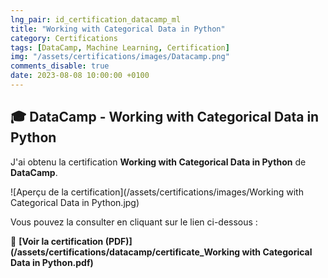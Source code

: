 ```yaml
---
lng_pair: id_certification_datacamp_ml
title: "Working with Categorical Data in Python"
category: Certifications
tags: [DataCamp, Machine Learning, Certification]
img: "/assets/certifications/images/Datacamp.png"
comments_disable: true
date: 2023-08-08 10:00:00 +0100
---
```


## 🎓 DataCamp - Working with Categorical Data in Python

J'ai obtenu la certification **Working with Categorical Data in Python** de **DataCamp**.

![Aperçu de la certification](/assets/certifications/images/Working with Categorical Data in Python.jpg)  

Vous pouvez la consulter en cliquant sur le lien ci-dessous :

📜 **[Voir la certification (PDF)](/assets/certifications/datacamp/certificate_Working with Categorical Data in Python.pdf)** 
